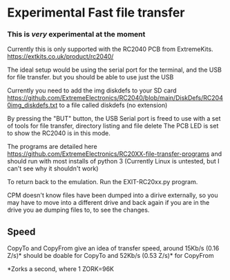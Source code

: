 # Experimental Fast file transfer 

### This is _very_ experimental at the moment

Currently this is only supported with the RC2040 PCB from ExtremeKits. https://extkits.co.uk/product/rc2040/

The ideal setup would be using the serial port for the terminal, and the USB for file transfer. but you should be able to use just the USB

Currently you need to add the img diskdefs to your SD card https://github.com/ExtremeElectronics/RC2040/blob/main/DiskDefs/RC2040img_diskdefs.txt to a file called diskdefs (no extension)

By pressing the "BUT" button, the USB Serial port is freed to use with a set of tools for file transfer, directory listing and file delete
The PCB LED is set to show the RC2040 is in this mode. 

The programs are detailed here https://github.com/ExtremeElectronics/RC20XX-file-transfer-programs and should run with most installs of python 3
(Currently Linux is untested, but I can't see why it shouldn't work) 

To return back to the emulation. Run the EXIT-RC20xx.py program.

CPM doesn't know files have been dumped into a dirive externally, so you may have to move into a different drive and back again if you are in the drive you ae dumping files to, to see the changes. 

## Speed

CopyTo and CopyFrom give an idea of transfer speed, around 15Kb/s (0.16 Z/s)* should be doable for CopyTo and 52Kb/s (0.53 Z/s)* for CopyFrom

*Zorks a second, where 1 ZORK=96K
